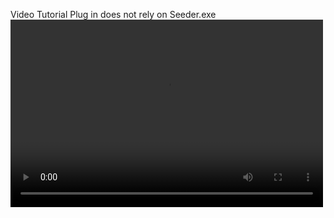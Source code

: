 Video Tutorial
Plug in does not rely on Seeder.exe
<video src="[视频链接](https://www.youtube.com/watch?v=CGBbff3CpEY)" controls="controls" width="500" height="300">您的浏览器不支持播放该视频！</video>
